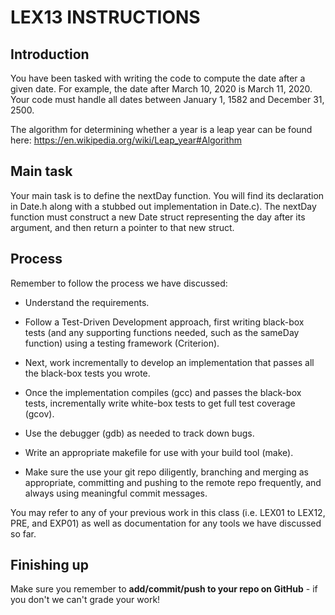 # LEX13 INSTRUCTIONS

## Introduction

You have been tasked with writing the code to compute the date after a given date.  For example, the date after March 10, 2020 is March 11, 2020. Your code must handle all dates between January 1, 1582 and December 31, 2500.

The algorithm for determining whether a year is a leap year can be found here: https://en.wikipedia.org/wiki/Leap_year#Algorithm

## Main task

Your main task is to define the nextDay function.  You will find its declaration in Date.h along with a stubbed out implementation in Date.c).  The nextDay function must construct a new Date struct representing the day after its argument, and then return a pointer to that new struct.

## Process

Remember to follow the process we have discussed:

- Understand the requirements.

- Follow a Test-Driven Development approach, first writing black-box tests (and any supporting functions needed, such as the sameDay function) using a testing framework (Criterion).

- Next, work incrementally to develop an implementation that passes all the black-box tests you wrote.

- Once the implementation compiles (gcc) and passes the black-box tests, incrementally write white-box tests to get full test coverage (gcov).

- Use the debugger (gdb) as needed to track down bugs.

- Write an appropriate makefile for use with your build tool (make).

- Make sure the use your git repo diligently, branching and merging as appropriate, committing and pushing to the remote repo frequently, and always using meaningful commit messages.

You may refer to any of your previous work in this class (i.e. LEX01 to LEX12, PRE, and EXP01) as well as documentation for any tools we have discussed so far.

## Finishing up

Make sure you remember to **add/commit/push to your repo on GitHub** - if you don't we can't grade your work!
